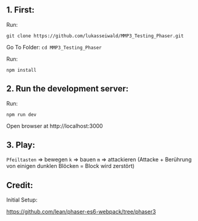 ## 1. First:

Run:

```git clone https://github.com/lukasseiwald/MMP3_Testing_Phaser.git```

Go To Folder:
```cd MMP3_Testing_Phaser```

Run:

```npm install``` 

## 2. Run the development server:

Run:

```npm run dev```

Open browser at http://localhost:3000 

## 3. Play:

```Pfeiltasten``` => bewegen
```k``` => bauen
```m``` => attackieren
(Attacke + Berührung von einigen dunklen Blöcken = Block wird zerstört)


## Credit: 

Initial Setup:

https://github.com/lean/phaser-es6-webpack/tree/phaser3

